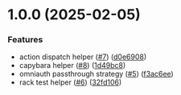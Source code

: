 # 1.0.0 (2025-02-05)


### Features

* action dispatch helper ([#7](https://github.com/benmelz/omniauth-passthrough/issues/7)) ([d0e6908](https://github.com/benmelz/omniauth-passthrough/commit/d0e69085944e8a7f996e14b3199630d059e9353b))
* capybara helper ([#8](https://github.com/benmelz/omniauth-passthrough/issues/8)) ([1d49bc8](https://github.com/benmelz/omniauth-passthrough/commit/1d49bc85dd8a540a24383078a1c792c29035a148))
* omniauth passthrough strategy ([#5](https://github.com/benmelz/omniauth-passthrough/issues/5)) ([f3ac6ee](https://github.com/benmelz/omniauth-passthrough/commit/f3ac6ee0fca4525e315f50ac5e96d138e1caba48))
* rack test helper ([#6](https://github.com/benmelz/omniauth-passthrough/issues/6)) ([32fd106](https://github.com/benmelz/omniauth-passthrough/commit/32fd1061cedf0758e17e44d1bdbc94f0448717d4))
